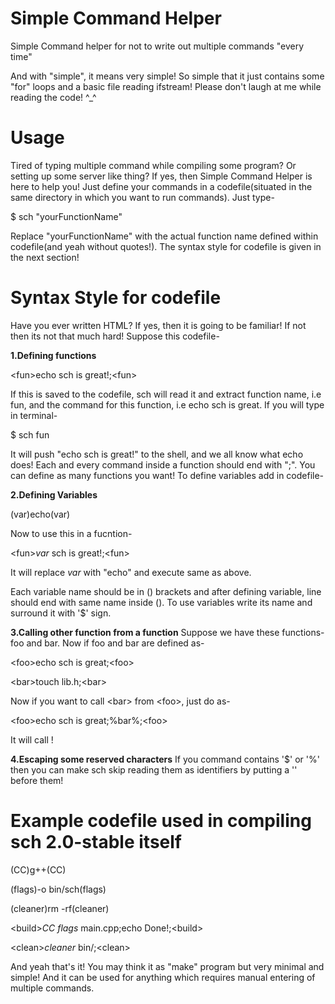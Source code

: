 # Simple Command Helper
Simple Command helper for not to write out multiple commands "every time"

And with "simple", it means very simple! So simple that it just contains some "for" loops and a basic file reading ifstream!
Please don't laugh at me while reading the code! ^_^

# Usage
Tired of typing multiple command while compiling some program? Or setting up some server like thing?
If yes, then Simple Command Helper is here to help you!
Just define your commands in a codefile(situated in the same directory in which you want to run commands).
Just type-

$ sch "yourFunctionName"


Replace "yourFunctionName" with the actual function name defined within codefile(and yeah without quotes!).
The syntax style for codefile is given in the next section!

# Syntax Style for codefile
Have you ever written HTML? If yes, then it is going to be familiar!
If not then its not that much hard!
Suppose this codefile-

**1.Defining functions**

\<fun>echo sch is great!;\<fun>
  
  
If this is saved to the codefile, sch will read it and extract function name, i.e fun, and the command for this function, i.e echo sch is great.
If you will type in terminal-

$ sch fun

It will push "echo sch is great!" to the shell, and we all know what echo does!
Each and every command inside a function should end with ";".
You can define as many functions you want!
To define variables add in codefile-

**2.Defining Variables**

(var)echo(var)


Now to use this in a fucntion-


\<fun>$var$ sch is great!;\<fun>
  
It will replace $var$ with "echo" and execute same as above.


Each variable name should be in () brackets and after defining variable, line should end with same name inside ().
To use variables write its name and surround it with '$' sign.

**3.Calling other function from a function**
Suppose we have these functions- foo and bar.
Now if foo and bar are defined as-

\<foo>echo sch is great;\<foo>

\<bar>touch lib.h;\<bar>

Now if you want to call \<bar> from \<foo>, just do as-

\<foo>echo sch is great;%bar%;\<foo>

It will call <bar>!

**4.Escaping some reserved characters**
If you command contains '$' or '%' then you can make sch skip reading them as identifiers by putting a '\' before them!

# Example codefile used in compiling sch 2.0-stable itself
(CC)g++(CC)

(flags)-o bin/sch(flags)

(cleaner)rm -rf(cleaner)


\<build>$CC$ $flags$ main.cpp;echo Done!;\<build>
  
  
\<clean>$cleaner$ bin/;\<clean>
  
  
And yeah that's it! You may think it as "make" program but very minimal and simple!
And it can be used for anything which requires manual entering of multiple commands.
